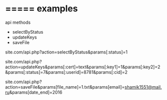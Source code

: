 =====
examples
=====

api methods

 - selectByStatus
 - updateKeys
 - saveFile

site.com/api.php?action=selectByStatus&params[:status]=1

site.com/api.php?action=updateKeys&params[:cert]=text&params[:key1]=1&params[:key2]=2&params[:status]=7&params[:userid]=8781&params[:cid]=2

site.com/api.php?action=saveFile&params[file_name]=1.txt&params[email]=shamik1551@mail.ru&params[date_end]=2016